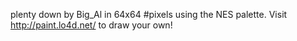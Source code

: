 plenty down by Big_Al in 64x64 #pixels using the NES palette. Visit http://paint.lo4d.net/ to draw your own! 